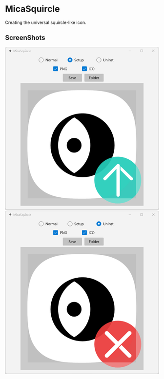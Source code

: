 # MicaSquircle

Creating the universal squircle-like icon.

## ScreenShots

<img src="../../../assets/image-20230312112242402.png" alt="image-20230312112242402" style="zoom:80%;" />

<img src="../../../assets/image-20230312112322464.png" alt="image-20230312112322464" style="zoom:80%;" />